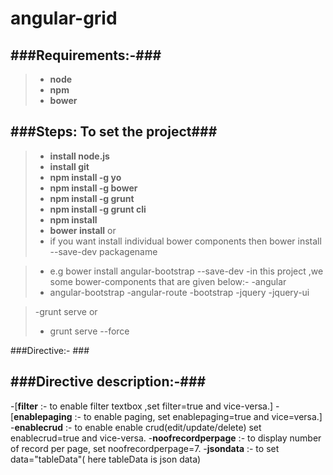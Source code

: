 angular-grid
============

###Requirements:-###
---------------------
> - **node**
> - **npm**
> - **bower**


###Steps: To set the project###
--------------------------------
> - **install node.js**
> - **install git**
> - **npm install -g yo**
> - **npm install -g bower**
> - **npm install -g grunt**
> - **npm install -g grunt cli**
> - **npm install**
> - **bower install**
    or
> -  if you want install individual bower components then
  bower install --save-dev packagename
  
  > - e.g bower install angular-bootstrap  --save-dev
  > -in this project ,we some bower-components that are given below:-
  > -angular
  > - angular-bootstrap
  > -angular-route
  > -bootstrap
  > -jquery
  > -jquery-ui
  
> -grunt serve
  or
>- grunt serve --force  


###Directive:- ###     
<angtable filter="true" ec="{{headerColumns}}"   data="tableData"  enablepaging="true" 
                 enablecrud="true" noofrecordperpage="7"></angtable>

###Directive description:-###
--------------------------------
-[**filter**             :- to enable  filter textbox ,set filter=true and vice-versa.]
-[**enablepaging**       :- to enable paging, set enablepaging=true and vice=versa.]
-**enablecrud**         :- to enable enable crud(edit/update/delete) set enablecrud=true and vice-versa.
-**noofrecordperpage**  :- to display number of record per page, set noofrecordperpage=7.
-**jsondata**           :- to set data="tableData"( here tableData is json data)
             


